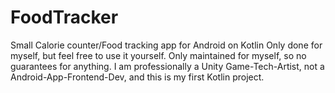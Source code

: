 # FoodTracker
Small Calorie counter/Food tracking app for Android on Kotlin
Only done for myself, but feel free to use it yourself. Only maintained for myself, so no guarantees for anything.
I am professionally a Unity Game-Tech-Artist, not a Android-App-Frontend-Dev, and this is my first Kotlin project.
